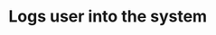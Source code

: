 # Logs user into the system

<api-endpoint openapi-path="./../openapi.yaml" endpoint="/user/login" method="get"/>
